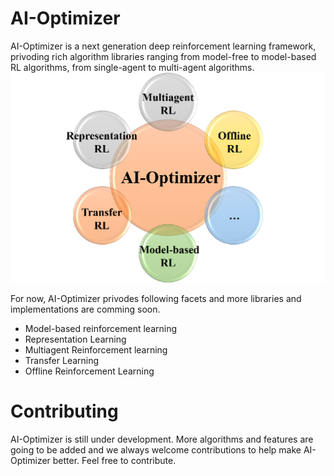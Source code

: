 # AI-Optimizer
AI-Optimizer is a next generation deep reinforcement learning framework, privoding rich algorithm libraries ranging from model-free to model-based RL algorithms, from single-agent to multi-agent algorithms. 
![](./images/framework.png)

For now, AI-Optimizer privodes following facets and more libraries and implementations are comming soon.
- Model-based reinforcement learning
- Representation Learning  
- Multiagent Reinforcement learning
- Transfer Learning
- Offline Reinforcement Learning

# Contributing
AI-Optimizer is still under development. More algorithms and features are going to be added and we always welcome contributions to help make AI-Optimizer better. Feel free to contribute.
